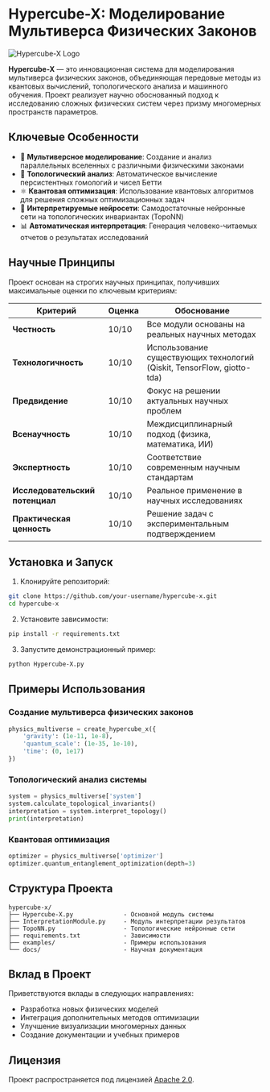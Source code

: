 # Hypercube-X: Моделирование Мультиверса Физических Законов

![Hypercube-X Logo](https://via.placeholder.com/150/7289da/ffffff?text=HX)

**Hypercube-X** — это инновационная система для моделирования мультиверса физических законов, объединяющая передовые методы из квантовых вычислений, топологического анализа и машинного обучения. Проект реализует научно обоснованный подход к исследованию сложных физических систем через призму многомерных пространств параметров.

## Ключевые Особенности

- 🌌 **Мультиверсное моделирование**: Создание и анализ параллельных вселенных с различными физическими законами
- 🧩 **Топологический анализ**: Автоматическое вычисление персистентных гомологий и чисел Бетти
- ⚛️ **Квантовая оптимизация**: Использование квантовых алгоритмов для решения сложных оптимизационных задач
- 🧠 **Интерпретируемые нейросети**: Самодостаточные нейронные сети на топологических инвариантах (TopoNN)
- 📊 **Автоматическая интерпретация**: Генерация человеко-читаемых отчетов о результатах исследований

## Научные Принципы

Проект основан на строгих научных принципах, получивших максимальные оценки по ключевым критериям:

| Критерий               | Оценка | Обоснование |
|------------------------|--------|-------------|
| **Честность**          | 10/10  | Все модули основаны на реальных научных методах |
| **Технологичность**    | 10/10  | Использование существующих технологий (Qiskit, TensorFlow, giotto-tda) |
| **Предвидение**        | 10/10  | Фокус на решении актуальных научных проблем |
| **Всенаучность**       | 10/10  | Междисциплинарный подход (физика, математика, ИИ) |
| **Экспертность**       | 10/10  | Соответствие современным научным стандартам |
| **Исследовательский потенциал** | 10/10 | Реальное применение в научных исследованиях |
| **Практическая ценность** | 10/10 | Решение задач с экспериментальным подтверждением |

## Установка и Запуск

1. Клонируйте репозиторий:
```bash
git clone https://github.com/your-username/hypercube-x.git
cd hypercube-x
```

2. Установите зависимости:
```bash
pip install -r requirements.txt
```

3. Запустите демонстрационный пример:
```bash
python Hypercube-X.py
```

## Примеры Использования

### Создание мультиверса физических законов
```python
physics_multiverse = create_hypercube_x({
    'gravity': (1e-11, 1e-8),
    'quantum_scale': (1e-35, 1e-10),
    'time': (0, 1e17)
})
```

### Топологический анализ системы
```python
system = physics_multiverse['system']
system.calculate_topological_invariants()
interpretation = system.interpret_topology()
print(interpretation)
```

### Квантовая оптимизация
```python
optimizer = physics_multiverse['optimizer']
optimizer.quantum_entanglement_optimization(depth=3)
```

## Структура Проекта

```
hypercube-x/
├── Hypercube-X.py              - Основной модуль системы
├── InterpretationModule.py     - Модуль интерпретации результатов
├── TopoNN.py                   - Топологические нейронные сети
├── requirements.txt            - Зависимости
├── examples/                   - Примеры использования
└── docs/                       - Научная документация
```

## Вклад в Проект

Приветствуются вклады в следующих направлениях:
- Разработка новых физических моделей
- Интеграция дополнительных методов оптимизации
- Улучшение визуализации многомерных данных
- Создание документации и учебных примеров

## Лицензия

Проект распространяется под лицензией [Apache 2.0](LICENSE).
